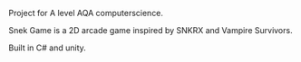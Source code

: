 Project for A level AQA computerscience.

Snek Game is a 2D arcade game inspired by SNKRX and Vampire Survivors.

Built in C# and unity.
